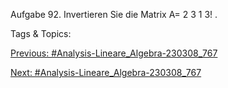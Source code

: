 Aufgabe 92. Invertieren Sie die Matrix
A= 
2 3
1 3!
.

   Tags & Topics:
   

[Previous: #Analysis-Lineare_Algebra-230308_767](Analysis-Lineare_Algebra-230308_767.md)

[Next: #Analysis-Lineare_Algebra-230308_767](Analysis-Lineare_Algebra-230308_767.md)